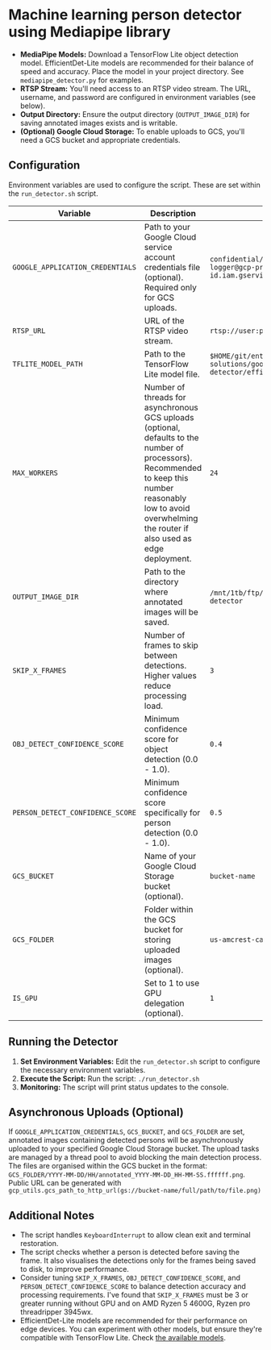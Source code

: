 # Machine learning person detector using Mediapipe library

* **MediaPipe Models:** Download a TensorFlow Lite object detection model.  EfficientDet-Lite models are recommended for their balance of speed and accuracy.  Place the model in your project directory. See `mediapipe_detector.py` for examples.
* **RTSP Stream:**  You'll need access to an RTSP video stream.  The URL, username, and password are configured in environment variables (see below).
* **Output Directory:**  Ensure the output directory (`OUTPUT_IMAGE_DIR`) for saving annotated images exists and is writable.
* **(Optional) Google Cloud Storage:** To enable uploads to GCS, you'll need a GCS bucket and appropriate credentials.

## Configuration

Environment variables are used to configure the script. These are set within the `run_detector.sh` script.

| Variable | Description | Example |
|---|---|---|
| `GOOGLE_APPLICATION_CREDENTIALS` | Path to your Google Cloud service account credentials file (optional).  Required only for GCS uploads. | `confidential/secrets/person-detection-logger@gcp-project-id.iam.gserviceaccount.com` |
| `RTSP_URL` | URL of the RTSP video stream. | `rtsp://user:password@192.168.111.42:554` |
| `TFLITE_MODEL_PATH` | Path to the TensorFlow Lite model file. | `$HOME/git/enterprise-solutions/googlecloud/ml-person-detector/efficientdet_lite2.tflite` |
| `MAX_WORKERS` | Number of threads for asynchronous GCS uploads (optional, defaults to the number of processors).  Recommended to keep this number reasonably low to avoid overwhelming the router if also used as edge deployment. | `24` |
| `OUTPUT_IMAGE_DIR` | Path to the directory where annotated images will be saved. | `/mnt/1tb/ftp/ipcam/autodelete/person-detector` |
| `SKIP_X_FRAMES` | Number of frames to skip between detections. Higher values reduce processing load. | `3` |
| `OBJ_DETECT_CONFIDENCE_SCORE` | Minimum confidence score for object detection (0.0 - 1.0). | `0.4` |
| `PERSON_DETECT_CONFIDENCE_SCORE` | Minimum confidence score specifically for person detection (0.0 - 1.0). | `0.5` |
| `GCS_BUCKET` | Name of your Google Cloud Storage bucket (optional). | `bucket-name` |
| `GCS_FOLDER` | Folder within the GCS bucket for storing uploaded images (optional). | `us-amcrest-cam-0` |
| `IS_GPU` | Set to 1 to use GPU delegation (optional). | `1` |


## Running the Detector

1. **Set Environment Variables:**  Edit the `run_detector.sh` script to configure the necessary environment variables.
2. **Execute the Script:**  Run the script: `./run_detector.sh`
3. **Monitoring:** The script will print status updates to the console.



## Asynchronous Uploads (Optional)

If `GOOGLE_APPLICATION_CREDENTIALS`, `GCS_BUCKET`, and `GCS_FOLDER` are set, annotated images containing detected persons will be asynchronously uploaded to your specified Google Cloud Storage bucket. The upload tasks are managed by a thread pool to avoid blocking the main detection process. The files are organised within the GCS bucket in the format:  `GCS_FOLDER/YYYY-MM-DD/HH/annotated_YYYY-MM-DD_HH-MM-SS.ffffff.png`. Public URL can be generated with `gcp_utils.gcs_path_to_http_url(gs://bucket-name/full/path/to/file.png)`

## Additional Notes

* The script handles `KeyboardInterrupt` to allow clean exit and terminal restoration.
* The script checks whether a person is detected before saving the frame. It also visualises the detections only for the frames being saved to disk, to improve performance.
* Consider tuning `SKIP_X_FRAMES`, `OBJ_DETECT_CONFIDENCE_SCORE`, and `PERSON_DETECT_CONFIDENCE_SCORE` to balance detection accuracy and processing requirements. I've found that `SKIP_X_FRAMES` must be 3 or greater running without GPU and on AMD Ryzen 5 4600G, Ryzen pro threadripper 3945wx. 
* EfficientDet-Lite models are recommended for their performance on edge devices. You can experiment with other models, but ensure they're compatible with TensorFlow Lite. Check [the available models](https://ai.google.dev/edge/mediapipe/solutions/vision/object_detector#efficientdet-lite2_model).
